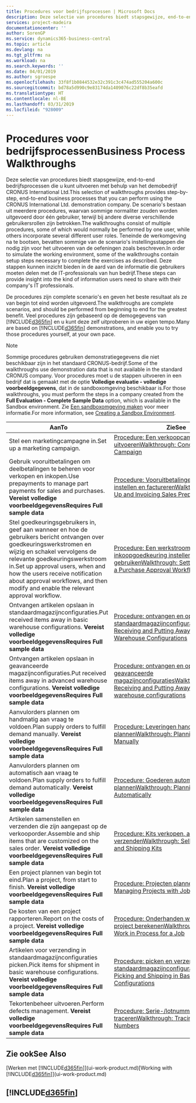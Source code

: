 ```yaml
---
title: Procedures voor bedrijfsprocessen | Microsoft Docs
description: Deze selectie van procedures biedt stapsgewijze, end-to-end bedrijfsprocessen die u kunt uitvoeren met behulp van het demobedrijf CRONUS International Ltd. De scenario's bestaan uit meerdere procedures, waarvan sommige normaliter zouden worden uitgevoerd door één gebruiker, terwijl bij andere diverse verschillende gebruikersrollen zijn betrokken. Teneinde de werkomgeving na te bootsen, bevatten sommige van de scenario's instellingsstappen die nodig zijn voor het uitvoeren van de oefeningen zoals beschreven. Deze stappen kunnen inzicht bieden in de aard van de informatie die gebruikers moeten delen met de IT-professionals van hun bedrijf.
services: project-madeira
documentationcenter: ''
author: SorenGP
ms.service: dynamics365-business-central
ms.topic: article
ms.devlang: na
ms.tgt_pltfrm: na
ms.workload: na
ms.search.keywords: ''
ms.date: 04/01/2019
ms.author: sgroespe
ms.openlocfilehash: 33f8f1b0844532e32c391c3c474ad555204a600c
ms.sourcegitcommit: bd78a5d990c9e83174da1409076c22df8b35eafd
ms.translationtype: HT
ms.contentlocale: nl-BE
ms.lasthandoff: 03/31/2019
ms.locfileid: "928009"
---
```

# <a name="business-process-walkthroughs"></a><span data-ttu-id="a2390-106">Procedures voor bedrijfsprocessen</span><span class="sxs-lookup"><span data-stu-id="a2390-106">Business Process Walkthroughs</span></span>
<span data-ttu-id="a2390-107">Deze selectie van procedures biedt stapsgewijze, end-to-end bedrijfsprocessen die u kunt uitvoeren met behulp van het demobedrijf CRONUS International Ltd.</span><span class="sxs-lookup"><span data-stu-id="a2390-107">This selection of walkthroughs provides step-by-step, end-to-end business processes that you can perform using the CRONUS International Ltd. demonstration company.</span></span> <span data-ttu-id="a2390-108">De scenario's bestaan uit meerdere procedures, waarvan sommige normaliter zouden worden uitgevoerd door één gebruiker, terwijl bij andere diverse verschillende gebruikersrollen zijn betrokken.</span><span class="sxs-lookup"><span data-stu-id="a2390-108">The walkthroughs consist of multiple procedures, some of which would normally be performed by one user, while others incorporate several different user roles.</span></span> <span data-ttu-id="a2390-109">Teneinde de werkomgeving na te bootsen, bevatten sommige van de scenario's instellingsstappen die nodig zijn voor het uitvoeren van de oefeningen zoals beschreven.</span><span class="sxs-lookup"><span data-stu-id="a2390-109">In order to simulate the working environment, some of the walkthroughs contain setup steps necessary to complete the exercises as described.</span></span> <span data-ttu-id="a2390-110">Deze stappen kunnen inzicht bieden in de aard van de informatie die gebruikers moeten delen met de IT-professionals van hun bedrijf.</span><span class="sxs-lookup"><span data-stu-id="a2390-110">These steps can provide insight into the kind of information users need to share with their company's IT professionals.</span></span>  

 <span data-ttu-id="a2390-111">De procedures zijn complete scenario's en geven het beste resultaat als ze van begin tot eind worden uitgevoerd.</span><span class="sxs-lookup"><span data-stu-id="a2390-111">The walkthroughs are complete scenarios, and should be performed from beginning to end for the greatest benefit.</span></span> <span data-ttu-id="a2390-112">Veel procedures zijn gebaseerd op de demogegevens van [!INCLUDE[d365fin](includes/d365fin_md.md)] en u kunt deze zelf uitproberen in uw eigen tempo.</span><span class="sxs-lookup"><span data-stu-id="a2390-112">Many are based on [!INCLUDE[d365fin](includes/d365fin_md.md)] demonstrations, and enable you to try those procedures yourself, at your own pace.</span></span>  

> [!NOTE]
> <span data-ttu-id="a2390-113">Sommige procedures gebruiken demonstratiegegevens die niet beschikbaar zijn in het standaard CRONUS-bedrijf.</span><span class="sxs-lookup"><span data-stu-id="a2390-113">Some of the walkthroughs use demonstration data that is not available in the standard CRONUS company.</span></span> <span data-ttu-id="a2390-114">Voor procedures moet u de stappen uitvoeren in een bedrijf dat is gemaakt met de optie **Volledige evaluatie - volledige voorbeeldgegevens**, dat in de sandboxomgeving beschikbaar is.</span><span class="sxs-lookup"><span data-stu-id="a2390-114">For those walkthroughs, you must perform the steps in a company created from the **Full Evaluation - Complete Sample Data** option, which is available in the Sandbox environment.</span></span> <span data-ttu-id="a2390-115">Zie [Een sandboxomgeving maken](across-how-create-sandbox-environment.md) voor meer informatie.</span><span class="sxs-lookup"><span data-stu-id="a2390-115">For more information, see [Creating a Sandbox Environment](across-how-create-sandbox-environment.md).</span></span>

|<span data-ttu-id="a2390-116">Aan</span><span class="sxs-lookup"><span data-stu-id="a2390-116">To</span></span>|<span data-ttu-id="a2390-117">Zie</span><span class="sxs-lookup"><span data-stu-id="a2390-117">See</span></span>|  
|--------|---------|  
|<span data-ttu-id="a2390-118">Stel een marketingcampagne in.</span><span class="sxs-lookup"><span data-stu-id="a2390-118">Set up a marketing campaign.</span></span>|[<span data-ttu-id="a2390-119">Procedure: Een verkoopcampagne uitvoeren</span><span class="sxs-lookup"><span data-stu-id="a2390-119">Walkthrough: Conducting a Sales Campaign</span></span>](walkthrough-conducting-a-sales-campaign.md)|  
|<span data-ttu-id="a2390-120">Gebruik vooruitbetalingen om deelbetalingen te beheren voor verkopen en inkopen.</span><span class="sxs-lookup"><span data-stu-id="a2390-120">Use prepayments to manage part payments for sales and purchases.</span></span> <span data-ttu-id="a2390-121">**Vereist volledige voorbeeldgegevens**</span><span class="sxs-lookup"><span data-stu-id="a2390-121">**Requires Full sample data**</span></span> |[<span data-ttu-id="a2390-122">Procedure: Vooruitbetalingen verkoop instellen en factureren</span><span class="sxs-lookup"><span data-stu-id="a2390-122">Walkthrough: Setting Up and Invoicing Sales Prepayments</span></span>](walkthrough-setting-up-and-invoicing-sales-prepayments.md)|  
|<span data-ttu-id="a2390-123">Stel goedkeuringsgebruikers in, geef aan wanneer en hoe de gebruikers bericht ontvangen over goedkeuringswerkstromen en wijzig en schakel vervolgens de relevante goedkeuringswerkstroom in.</span><span class="sxs-lookup"><span data-stu-id="a2390-123">Set up approval users, when and how the users receive notification about approval workflows, and then modify and enable the relevant approval workflow.</span></span>|[<span data-ttu-id="a2390-124">Procedure: Een werkstroom voor inkoopgoedkeuring instellen en gebruiken</span><span class="sxs-lookup"><span data-stu-id="a2390-124">Walkthrough: Setting Up and Using a Purchase Approval Workflow</span></span>](walkthrough-setting-up-and-using-a-purchase-approval-workflow.md)|  
|<span data-ttu-id="a2390-125">Ontvangen artikelen opslaan in standaardmagazijnconfiguraties.</span><span class="sxs-lookup"><span data-stu-id="a2390-125">Put received items away in basic warehouse configurations.</span></span> <span data-ttu-id="a2390-126">**Vereist volledige voorbeeldgegevens**</span><span class="sxs-lookup"><span data-stu-id="a2390-126">**Requires Full sample data**</span></span>|[<span data-ttu-id="a2390-127">Procedure: ontvangen en opslaan in standaardmagazijnconfiguraties</span><span class="sxs-lookup"><span data-stu-id="a2390-127">Walkthrough: Receiving and Putting Away in Basic Warehouse Configurations</span></span>](walkthrough-receiving-and-putting-away-in-basic-warehousing.md)|  
|<span data-ttu-id="a2390-128">Ontvangen artikelen opslaan in geavanceerde magazijnconfiguraties.</span><span class="sxs-lookup"><span data-stu-id="a2390-128">Put received items away in advanced warehouse configurations.</span></span> <span data-ttu-id="a2390-129">**Vereist volledige voorbeeldgegevens**</span><span class="sxs-lookup"><span data-stu-id="a2390-129">**Requires Full sample data**</span></span>|[<span data-ttu-id="a2390-130">Procedure: ontvangen en opslaan in geavanceerde magazijnconfiguraties</span><span class="sxs-lookup"><span data-stu-id="a2390-130">Walkthrough: Receiving and Putting Away in advanced warehouse configurations</span></span>](walkthrough-receiving-and-putting-away-in-advanced-warehousing.md)|  
|<span data-ttu-id="a2390-131">Aanvulorders plannen om handmatig aan vraag te voldoen.</span><span class="sxs-lookup"><span data-stu-id="a2390-131">Plan supply orders to fulfill demand manually.</span></span> <span data-ttu-id="a2390-132">**Vereist volledige voorbeeldgegevens**</span><span class="sxs-lookup"><span data-stu-id="a2390-132">**Requires Full sample data**</span></span>|[<span data-ttu-id="a2390-133">Procedure: Leveringen handmatig plannen</span><span class="sxs-lookup"><span data-stu-id="a2390-133">Walkthrough: Planning Supplies Manually</span></span>](walkthrough-planning-supplies-manually.md)|  
|<span data-ttu-id="a2390-134">Aanvulorders plannen om automatisch aan vraag te voldoen.</span><span class="sxs-lookup"><span data-stu-id="a2390-134">Plan supply orders to fulfill demand automatically.</span></span> <span data-ttu-id="a2390-135">**Vereist volledige voorbeeldgegevens**</span><span class="sxs-lookup"><span data-stu-id="a2390-135">**Requires Full sample data**</span></span>|[<span data-ttu-id="a2390-136">Procedure: Goederen automatisch plannen</span><span class="sxs-lookup"><span data-stu-id="a2390-136">Walkthrough: Planning Supplies Automatically</span></span>](walkthrough-planning-supplies-automatically.md)|  
|<span data-ttu-id="a2390-137">Artikelen samenstellen en verzenden die zijn aangepast op de verkooporder.</span><span class="sxs-lookup"><span data-stu-id="a2390-137">Assemble and ship items that are customized on the sales order.</span></span> <span data-ttu-id="a2390-138">**Vereist volledige voorbeeldgegevens**</span><span class="sxs-lookup"><span data-stu-id="a2390-138">**Requires Full sample data**</span></span>|[<span data-ttu-id="a2390-139">Procedure: Kits verkopen, assembleren en verzenden</span><span class="sxs-lookup"><span data-stu-id="a2390-139">Walkthrough: Selling, Assembling, and Shipping Kits</span></span>](walkthrough-selling-assembling-and-shipping-kits.md)|  
|<span data-ttu-id="a2390-140">Een project plannen van begin tot eind.</span><span class="sxs-lookup"><span data-stu-id="a2390-140">Plan a project, from start to finish.</span></span> <span data-ttu-id="a2390-141">**Vereist volledige voorbeeldgegevens**</span><span class="sxs-lookup"><span data-stu-id="a2390-141">**Requires Full sample data**</span></span>|[<span data-ttu-id="a2390-142">Procedure: Projecten plannen</span><span class="sxs-lookup"><span data-stu-id="a2390-142">Walkthrough: Managing Projects with Jobs</span></span>](walkthrough-managing-projects-with-jobs.md)|  
|<span data-ttu-id="a2390-143">De kosten van een project rapporteren.</span><span class="sxs-lookup"><span data-stu-id="a2390-143">Report on the costs of a project.</span></span> <span data-ttu-id="a2390-144">**Vereist volledige voorbeeldgegevens**</span><span class="sxs-lookup"><span data-stu-id="a2390-144">**Requires Full sample data**</span></span>|[<span data-ttu-id="a2390-145">Procedure: Onderhanden werk voor een project berekenen</span><span class="sxs-lookup"><span data-stu-id="a2390-145">Walkthrough: Calculating Work in Process for a Job</span></span>](walkthrough-calculating-work-in-process-for-a-job.md)|  
|<span data-ttu-id="a2390-146">Artikelen voor verzending in standaardmagazijnconfiguraties picken.</span><span class="sxs-lookup"><span data-stu-id="a2390-146">Pick items for shipment in basic warehouse configurations.</span></span> <span data-ttu-id="a2390-147">**Vereist volledige voorbeeldgegevens**</span><span class="sxs-lookup"><span data-stu-id="a2390-147">**Requires Full sample data**</span></span>|[<span data-ttu-id="a2390-148">Procedure: picken en verzenden in standaardmagazijnconfiguraties</span><span class="sxs-lookup"><span data-stu-id="a2390-148">Walkthrough: Picking and Shipping in Basic Warehouse Configurations</span></span>](walkthrough-picking-and-shipping-in-basic-warehousing.md)|  
|<span data-ttu-id="a2390-149">Tekortenbeheer uitvoeren.</span><span class="sxs-lookup"><span data-stu-id="a2390-149">Perform defects management.</span></span> <span data-ttu-id="a2390-150">**Vereist volledige voorbeeldgegevens**</span><span class="sxs-lookup"><span data-stu-id="a2390-150">**Requires Full sample data**</span></span>|[<span data-ttu-id="a2390-151">Procedure: Serie-/lotnummers traceren</span><span class="sxs-lookup"><span data-stu-id="a2390-151">Walkthrough: Tracing Serial-Lot Numbers</span></span>](walkthrough-tracing-serial-lot-numbers.md)|  

## <a name="see-also"></a><span data-ttu-id="a2390-152">Zie ook</span><span class="sxs-lookup"><span data-stu-id="a2390-152">See Also</span></span>
<span data-ttu-id="a2390-153">[Werken met [!INCLUDE[d365fin](includes/d365fin_md.md)]](ui-work-product.md)</span><span class="sxs-lookup"><span data-stu-id="a2390-153">[Working with [!INCLUDE[d365fin](includes/d365fin_md.md)]](ui-work-product.md)</span></span>  

## [!INCLUDE[d365fin](includes/free_trial_md.md)]  
